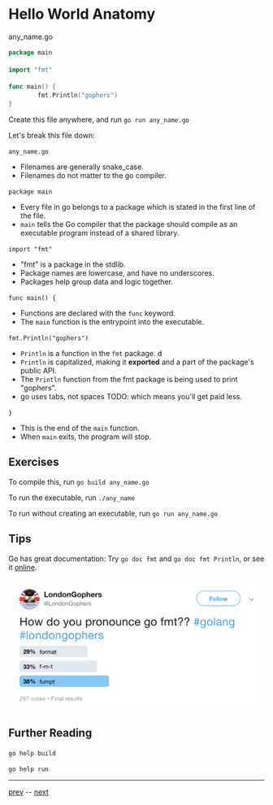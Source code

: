# Hello World Anatomy

any_name.go
```go
package main

import "fmt"

func main() {
        fmt.Println("gophers")
}
```

Create this file anywhere, and run `go run any_name.go`

Let's break this file down:

`any_name.go`
  - Filenames are generally snake_case.
  - Filenames do not matter to the go compiler.

`package main`
  - Every file in go belongs to a package which is stated in the first line of the file.
  - `main` tells the Go compiler that the package should compile as an executable program instead of a shared library.

`import "fmt"`
  - "fmt" is a package in the stdlib.
  - Package names are lowercase, and have no underscores.
  - Packages help group data and logic together.

`func main() {`
  - Functions are declared with the `func` keyword.
  - The `main` function is the entrypoint into the executable.

`fmt.Println("gophers")`
  - `Println` is a function in the `fmt` package. d
  - `Println` is capitalized, making it **exported** and a part of the package's public API.
  - The `Println` function from the fmt package is being used to print "gophers".
  - go uses tabs, not spaces TODO: which means you'll get paid less.

`}`
  - This is the end of the `main` function.
  - When `main` exits, the program will stop.

## Exercises

To compile this, run `go build any_name.go`

To run the executable, run `./any_name`

To run without creating an executable, run `go run any_name.go`


## Tips

Go has great documentation: Try `go doc fmt` and `go doc fmt Println`, or see it [online](https://golang.org/pkg/).

![Pronounciation](1.2-pronounciation.png)

## Further Reading

`go help build`

`go help run`

---

[prev](1.1.md) -- [next](1.3.0.md)